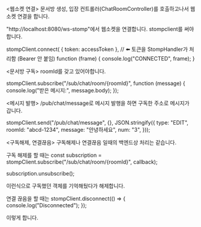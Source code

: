 <웹소켓 연결>
문서방 생성, 입장 컨트롤러(ChatRoomController)를 호출하고나서 웹소켓 연결을 합니다.

"http://localhost:8080/ws-stomp"에서 웹소켓을 연결합니다. 
stompclient를 써야합니다.

stompClient.connect(
  { token: accessToken },  // ⬅️ 토큰을 StompHandler가 처리함 (Bearer 안 붙임)
  function (frame) {
    console.log("CONNECTED", frame);
  }

<문서방 구독>
roomId를 갖고 있어야합니다.

stompClient.subscribe("/sub/chat/room/{roomId}", function (message) {
  console.log("받은 메시지:", message.body);
});

<메시지 발행>
/pub/chat/message로 메시지 발행을 하면 구독한 주소로 메시지가 갑니다.

stompClient.send("/pub/chat/message", {}, JSON.stringify({
  type: "EDIT",
  roomId: "abcd-1234",
  message: "안녕하세요",
  num: "3",
}));

<구독해제, 연결끊음>
구독해제나 연결끊음 일때의 백엔드상 처리는 같습니다.

구독 해제를 할 때는 
const subscription = stompClient.subscribe("/sub/chat/room/{roomId}", callback);

subscription.unsubscribe();

이런식으로 구독했던 객체를 기억해뒀다가 해제합니다.

연결 끊음을 할 때는 
stompClient.disconnect(() => {
  console.log("Disconnected");
});

이렇게 합니다.